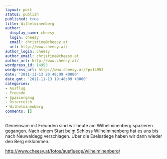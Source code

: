 ```yaml
---
layout: post
status: publish
published: true
title: Wilhelminenberg
author:
  display_name: cheesy
  login: cheesy
  email: christine@cheesy.at
  url: http://www.cheesy.at/
author_login: cheesy
author_email: christine@cheesy.at
author_url: http://www.cheesy.at/
wordpress_id: 14953
wordpress_url: http://www.cheesy.at/?p=14953
date: '2011-11-13 20:48:09 +0000'
date_gmt: '2011-11-13 19:48:09 +0000'
categories:
- Ausflug
- Freunde
- Spaziergang
- Österreich
- Wilhelminenberg
comments: []
---
```

<!--:de-->Gemeinsam mit Freunden sind wir heute am Wilhelminenberg spazieren gegangen. Nach einem Start beim Schloss Wilhelminenberg hat es uns bis nach Neuwaldegg verschlagen. Über die Eselsstiege haben wir dann wieder den Berg erklommen.
http://www.cheesy.at/fotos/ausfluege/wilhelminenberg/<!--:-->
